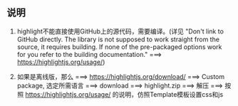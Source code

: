 ## 说明

1. highlight不能直接使用GitHub上的源代码，需要编译。(详见 "Don't link to GitHub directly. The library is not supposed to work straight from the source, it requires building. If none of the pre-packaged options work for you refer to the building documentation." ===> https://highlightjs.org/usage/)

2. 如果是离线版，那么 ===> https://highlightjs.org/download/ ===> Custom package, 选定所需语言 ===> download ===> highlight.zip ===> 解压 ===> 按照 https://highlightjs.org/usage/ 的说明，仿照Template模板设置css和js

